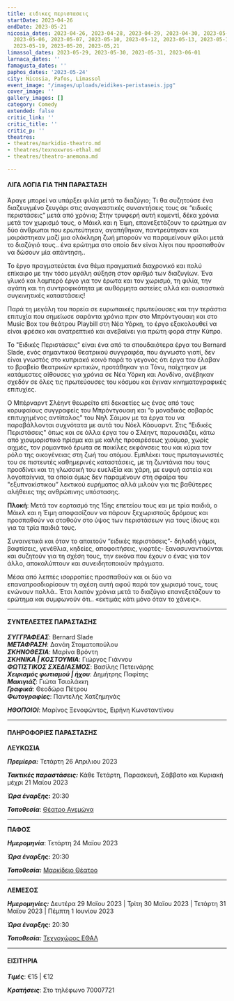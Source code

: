 ```yaml
---
title: ειδικες περιστασεις
startDate: 2023-04-26
endDate: 2023-05-21
nicosia_dates: 2023-04-26, 2023-04-28, 2023-04-29, 2023-04-30, 2023-05-03, 2023-05-05,
  2023-05-06, 2023-05-07, 2023-05-10, 2023-05-12, 2023-05-13, 2023-05-14, 2023-05-17,
  2023-05-19, 2023-05-20, 2023-05,21
limassol_dates: 2023-05-29, 2023-05-30, 2023-05-31, 2023-06-01
larnaca_dates: ''
famagusta_dates: ''
paphos_dates: '2023-05-24'
city: Nicosia, Pafos, Limassol
event_image: "/images/uploads/eidikes-peristaseis.jpg"
cover_image: ''
gallery_images: []
category: Comedy
extended: false
critic_link: ''
critic_title: ''
critic_p: ''
theatres:
- theatres/markidio-theatro.md
- theatres/texnoxwros-ethal.md
- theatres/theatro-anemona.md

---
```

#### ΛΙΓΑ ΛΟΓΙΑ ΓΙΑ ΤΗΝ ΠΑΡΑΣΤΑΣΗ

Άραγε μπορεί να υπάρξει φιλία μετά το διαζύγιο; Τι θα συζητούσε ένα διαζευγμένο ζευγάρι στις αναγκαστικές συναντήσεις τους σε “ειδικές περιστάσεις” μετά από χρόνια; Στην τρυφερή αυτή κομεντί, δέκα χρόνια μετά τον χωρισμό τους, ο Μάικλ και η Έιμη, επανεξετάζουν το ερώτημα αν δύο άνθρωποι που ερωτεύτηκαν, αγαπήθηκαν, παντρεύτηκαν και μοιράστηκαν μαζί μια ολόκληρη ζωή μπορούν να παραμείνουν φίλοι μετά το διαζύγιό τους.. ένα ερώτημα στο οποίο δεν είναι λίγοι που προσπαθούν να δώσουν μία απάντηση..

Το έργο πραγματεύεται ένα θέμα πραγματικά διαχρονικό και πολύ επίκαιρο με την τόσο μεγάλη αύξηση στον αριθμό των διαζυγίων. Ένα γλυκό και λαμπερό έργο για τον έρωτα και τον χωρισμό, τη φιλία, την αγάπη και τη συντροφικότητα με αυθόρμητα αστείες αλλά και ουσιαστικά συγκινητικές καταστάσεις!

Παρά τη μεγάλη του πορεία σε ευρωπαικές πρωτεύουσες και την τεράστια επιτυχία που σημείωσε σαράντα χρόνια πριν στο Μπρόντγουαιη και στο Music Box του θεάτρου Playbill στη Νέα Υόρκη, το έργο εξακολουθεί να είναι φρέσκο και ανατρεπτικό και ανεβαίνει για πρώτη φορά στην Κύπρο.

Το "Ειδικές Περιστάσεις" είναι ένα από τα σπουδαιότερα έργα του Bernard Slade, ενός σημαντικού θεατρικού συγγραφέα, που άγνωστο γιατί, δεν είναι γνωστός στο κυπριακό κοινό παρά το γεγονός ότι έργα του έλαβαν το βραβείο θεατρικών κριτικών, προτάθηκαν για Τόνυ, παίχτηκαν με κατάμεστες αίθουσες για χρόνια σε Νέα Υόρκη και Λονδίνο, ανέβηκαν σχεδόν σε όλες τις πρωτεύουσες του κόσμου και έγιναν κινηματογραφικές επιτυχίες.

Ο Μπέρναρντ Σλέηντ θεωρείτο επί δεκαετίες ως ένας από τους κορυφαίους συγγραφείς του Μπρόντγουαιη και “ο μοναδικός σοβαρός επιτυχημένος αντίπαλος” του Νηλ Σάιμον με τα έργα του να παραβάλλονται συχνότατα με αυτά του Νόελ Κάουαρντ. Στις "Ειδικές Περιστάσεις" όπως και σε άλλα έργα του ο Σλέηντ, παρουσιάζει, κάτω από χιουμοριστικό πρίσμα και με καλής προαιρέσεως χιούμορ, χωρίς αιχμές, τον ρομαντικό έρωτα σε ποικίλες εκφάνσεις του και κύρια τον ρόλο της οικογένειας στη ζωή του ατόμου. Εμπλέκει τους πρωταγωνιστές του σε πιστευτές καθημερινές καταστάσεις, με τη ζωντάνια που τους προσδίνει και τη γλωσσική του ευελιξία και χάρη, με ευφυή αστεία και λογοπαίγνια, τα οποία όμως δεν παραμένουν στη σφαίρα του "εξυπνακίστικου” λεκτικού ευρήματος αλλά μιλούν για τις βαθύτερες αλήθειες της ανθρώπινης υπόστασης.

**Πλοκή**: Μετά τον εορτασμό της 15ης επετείου τους και με τρία παιδιά, ο Μάικλ και η Έιμη αποφασίζουν να πάρουν ξεχωριστούς δρόμους και προσπαθούν να σταθούν στο ύψος των περιστάσεων για τους ίδιους και για τα τρία παιδιά τους.

Συναινετικά και όταν το απαιτούν “ειδικές περιστάσεις”- δηλαδή γάμοι, βαφτίσεις, γενέθλια, κηδείες, αποφοιτήσεις, γιορτές- ξανασυναντιούνται και συζητούν για τη σχέση τους, την εικόνα που έχουν ο ένας για τον άλλο, αποκαλύπτουν και συνειδητοποιούν πράγματα.

Μέσα από λεπτές ισορροπίες προσπαθούν και οι δύο να επαναπροσδιορίσουν τη σχέση αυτή αφού παρά τον χωρισμό τους, τους ενώνουν πολλά.. Έτσι λοιπόν χρόνια μετά το διαζύγιο επανεξετάζουν το ερώτημα και συμφωνούν ότι.. «εκτιμάς κάτι μόνο όταν το χάνεις».

***

#### ΣΥΝΤΕΛΕΣΤΕΣ ΠΑΡΑΣΤΑΣΗΣ

**_ΣΥΓΓΡΑΦΕΑΣ_**: Bernard Slade  
**_ΜΕΤΑΦΡΑΣΗ_**: Δανάη Σταματοπούλου  
**_ΣΚΗΝΟΘΕΣΙΑ_**: Μαρίνα Βρόντη  
**_ΣΚΗΝΙΚΑ | ΚΟΣΤΟΥΜΙΑ_**: Γιώργος Γιάννου  
**_ΦΩΤΙΣΤΙΚΟΣ ΣΧΕΔΙΑΣΜΟΣ_**: Βασίλης Πετεινάρης  
**_Χειρισμός φωτισμού | ήχου_**: Δημήτρης Παφίτης  
**_Μακιγιάζ_**: Γιώτα Τσιολάκκη  
**_Γραφικά_**: Θεοδώρα Πέτρου  
**_Φωτογραφίες_**: Παντελής Χατζημηνάς

**_ΗΘΟΠΟΙΟΙ_**: Μαρίνος Ξενοφώντος, Ειρήνη Κωνσταντίνου

***

#### ΠΛΗΡΟΦΟΡΙΕΣ ΠΑΡΑΣΤΑΣΗΣ

**ΛΕΥΚΩΣΙΑ**

**_Πρεμίερα:_** Τετάρτη 26 Απριλιου 2023

**_Τακτικές παραστάσεις:_** Κάθε Τετάρτη, Παρασκευή, Σάββατο και Κυριακή μέχρι 21 Μαϊου 2023

**_Ώρα έναρξης:_** 20:30

**_Τοποθεσία_**: [Θέατρο Ανεμώνα](?#map)

***

**ΠΑΦΟΣ**

**_Ημερομηνία_**: Τετάρτη 24 Μαϊου 2023

**_Ώρα έναρξης:_** 20:30

**_Τοποθεσία:_** [Μαρκίδειο Θέατρο](?#map)

***

**ΛΕΜΕΣΟΣ**

**_Ημερομηνίες:_** Δευτέρα 29 Μαϊου 2023 | Τρίτη 30 Μαϊου 2023 | Τετάρτη 31 Μαϊου 2023 | Πέμπτη 1 Ιουνίου 2023

**_Ώρα έναρξης:_** 20:30

**_Τοποθεσία:_** [Τεχνοχώρος ΕΘΑΛ](?#map)

***

#### ΕΙΣΙΤΗΡΙΑ

**_Τιμές_**: €15 | €12

**_Κρατήσεις_**: Στο τηλέφωνο 70007721